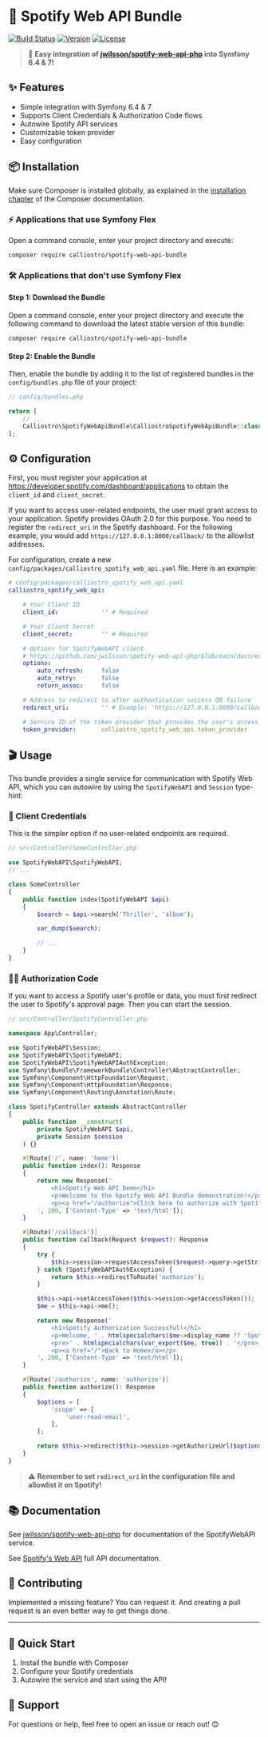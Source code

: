 
# 🎵 Spotify Web API Bundle

[![Build Status](https://api.travis-ci.com/calliostro/spotify-web-api-bundle.svg)](https://app.travis-ci.com/github/calliostro/spotify-web-api-bundle)
[![Version](https://poser.pugx.org/calliostro/spotify-web-api-bundle/version)](https://packagist.org/packages/calliostro/spotify-web-api-bundle)
[![License](https://poser.pugx.org/calliostro/spotify-web-api-bundle/license)](https://packagist.org/packages/calliostro/spotify-web-api-bundle)

> 🚀 **Easy integration of [jwilsson/spotify-web-api-php](https://github.com/jwilsson/spotify-web-api-php) into Symfony 6.4 & 7!**

## ✨ Features

- Simple integration with Symfony 6.4 & 7
- Supports Client Credentials & Authorization Code flows
- Autowire Spotify API services
- Customizable token provider
- Easy configuration

## 📦 Installation

Make sure Composer is installed globally, as explained in the [installation chapter](https://getcomposer.org/doc/00-intro.md) of the Composer documentation.

### ⚡ Applications that use Symfony Flex

Open a command console, enter your project directory and execute:

```console
composer require calliostro/spotify-web-api-bundle
```

### 🛠️ Applications that don't use Symfony Flex

#### Step 1: Download the Bundle

Open a command console, enter your project directory and execute the following command to download the latest stable version of this bundle:

```console
composer require calliostro/spotify-web-api-bundle
```

#### Step 2: Enable the Bundle

Then, enable the bundle by adding it to the list of registered bundles in the `config/bundles.php` file of your project:

```php
// config/bundles.php

return [
    // ...
    Calliostro\SpotifyWebApiBundle\CalliostroSpotifyWebApiBundle::class => ['all' => true],
];
```

## ⚙️ Configuration

First, you must register your application at https://developer.spotify.com/dashboard/applications to obtain the `client_id` and `client_secret`.

If you want to access user-related endpoints, the user must grant access to your application. Spotify provides OAuth 2.0 for this purpose. You need to register the `redirect_uri` in the Spotify dashboard. For the following example, you would add `https://127.0.0.1:8000/callback/` to the allowlist addresses.

For configuration, create a new `config/packages/calliostro_spotify_web_api.yaml` file. Here is an example:

```yaml
# config/packages/calliostro_spotify_web_api.yaml
calliostro_spotify_web_api:

    # Your Client ID
    client_id:            '' # Required

    # Your Client Secret
    client_secret:        '' # Required

    # Options for SpotifyWebAPI client
    # https://github.com/jwilsson/spotify-web-api-php/blob/main/docs/examples/setting-options.md
    options:
        auto_refresh:     false
        auto_retry:       false
        return_assoc:     false

    # Address to redirect to after authentication success OR failure
    redirect_uri:         '' # Example: 'https://127.0.0.1:8000/callback/'

    # Service ID of the token provider that provides the user's access token
    token_provider:       calliostro_spotify_web_api.token_provider
```

## 🎬 Usage

This bundle provides a single service for communication with Spotify Web API, which you can autowire by using the `SpotifyWebAPI` and `Session` type-hint:

### 🔑 Client Credentials

This is the simpler option if no user-related endpoints are required.

```php
// src/Controller/SomeController.php

use SpotifyWebAPI\SpotifyWebAPI;
// ...

class SomeController
{
    public function index(SpotifyWebAPI $api)
    {
        $search = $api->search('Thriller', 'album');

        var_dump($search);

        // ...
    }
}
```

### 🧑‍💻 Authorization Code

If you want to access a Spotify user's profile or data, you must first redirect the user to Spotify's approval page. Then you can start the session.

```php
// src/Controller/SpotifyController.php

namespace App\Controller;

use SpotifyWebAPI\Session;
use SpotifyWebAPI\SpotifyWebAPI;
use SpotifyWebAPI\SpotifyWebAPIAuthException;
use Symfony\Bundle\FrameworkBundle\Controller\AbstractController;
use Symfony\Component\HttpFoundation\Request;
use Symfony\Component\HttpFoundation\Response;
use Symfony\Component\Routing\Annotation\Route;

class SpotifyController extends AbstractController
{
    public function __construct(
        private SpotifyWebAPI $api,
        private Session $session
    ) {}

    #[Route('/', name: 'home')]
    public function index(): Response
    {
        return new Response('
            <h1>Spotify Web API Demo</h1>
            <p>Welcome to the Spotify Web API Bundle demonstration!</p>
            <p><a href="/authorize">Click here to authorize with Spotify</a></p>
        ', 200, ['Content-Type' => 'text/html']);
    }

    #[Route('/callback')]
    public function callback(Request $request): Response
    {
        try {
            $this->session->requestAccessToken($request->query->getString('code'));
        } catch (SpotifyWebAPIAuthException) {
            return $this->redirectToRoute('authorize');
        }

        $this->api->setAccessToken($this->session->getAccessToken());
        $me = $this->api->me();

        return new Response('
            <h1>Spotify Authorization Successful!</h1>
            <p>Welcome, ' . htmlspecialchars($me->display_name ?? 'Spotify User') . '!</p>
            <pre>' . htmlspecialchars(var_export($me, true)) . '</pre>
            <p><a href="/">Back to Home</a></p>
        ', 200, ['Content-Type' => 'text/html']);
    }

    #[Route('/authorize', name: 'authorize')]
    public function authorize(): Response
    {
        $options = [
            'scope' => [
                'user-read-email',
            ],
        ];

        return $this->redirect($this->session->getAuthorizeUrl($options));
    }
}
```

> ⚠️ **Remember to set `redirect_uri` in the configuration file and allowlist it on Spotify!**

## 📚 Documentation

See [jwilsson/spotify-web-api-php](https://github.com/jwilsson/spotify-web-api-php) for documentation of the SpotifyWebAPI service.

See [Spotify's Web API](https://developer.spotify.com/documentation/) full API documentation.

## 🤝 Contributing

Implemented a missing feature? You can request it. And creating a pull request is an even better way to get things done.

---

## 🏁 Quick Start
1. Install the bundle with Composer
2. Configure your Spotify credentials
3. Autowire the service and start using the API!

## 💬 Support
For questions or help, feel free to open an issue or reach out! 😊

